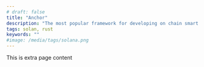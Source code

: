 ```yaml
---
# draft: false
title: "Anchor"
description: "The most popular framework for developing on chain smart contracts for the Solana blockchain."
tags: solan, rust
keywords: ""
#image: /media/tags/solana.png
---
```


This is extra page content
